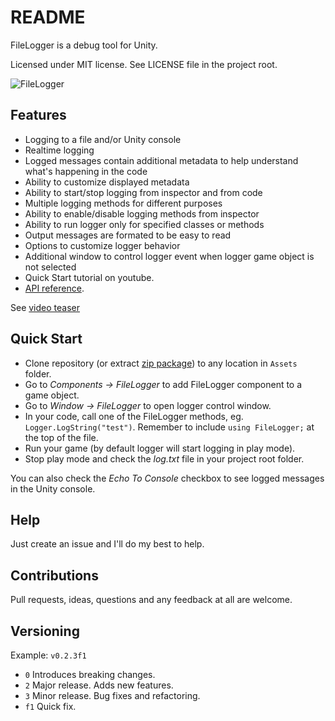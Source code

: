 README
======

FileLogger is a debug tool for Unity.

Licensed under MIT license. See LICENSE file in the project root.

![FileLogger](/Resources/cover_screenshot.png?raw=true "FileLogger Coverart")

Features
--------

- Logging to a file and/or Unity console
- Realtime logging
- Logged messages contain additional metadata to help understand what's happening in the code
- Ability to customize displayed metadata
- Ability to start/stop logging from inspector and from code
- Multiple logging methods for different purposes
- Ability to enable/disable logging methods from inspector
- Ability to run logger only for specified classes or methods
- Output messages are formated to be easy to read
- Options to customize logger behavior
- Additional window to control logger event when logger game object is not selected
- Quick Start tutorial on youtube.
- [API reference](http://filelogger.airtime-productions.com "Online API").

See [video teaser](https://youtu.be/wS1hQ5641zQ "AnimationPath Animator Unity 5 Extension Teaser ")

Quick Start
------------------

- Clone repository (or extract [zip package](https://github.com/bartlomiejwolk/filelogger/archive/master.zip)) to any location in `Assets` folder.
- Go to _Components -> FileLogger_ to add FileLogger component to a game object.
- Go to _Window -> FileLogger_ to open logger control window.
- In your code, call one of the FileLogger methods, eg. `Logger.LogString("test")`. Remember to include `using FileLogger;` at the top of the file.
- Run your game (by default logger will start logging in play mode).
- Stop play mode and check the _log.txt_ file in your project root folder.

You can also check the _Echo To Console_ checkbox to see logged messages in the Unity console.


Help
-----

Just create an issue and I'll do my best to help.

Contributions
------------

Pull requests, ideas, questions and any feedback at all are welcome.

Versioning
----------

Example: `v0.2.3f1`

- `0` Introduces breaking changes.
- `2` Major release. Adds new features.
- `3` Minor release. Bug fixes and refactoring.
- `f1` Quick fix.